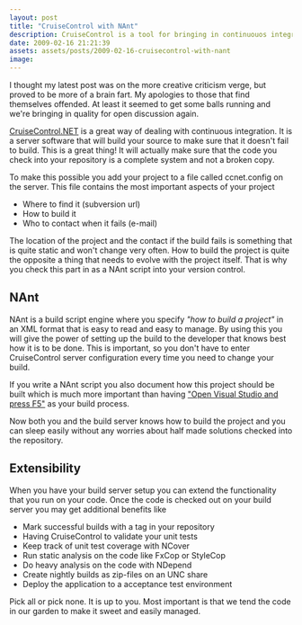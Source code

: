 ```yaml
---
layout: post
title: "CruiseControl with NAnt"
description: CruiseControl is a tool for bringing in continuouos integration. This tool is able to run your tests, but it is better to define your build process in a build script like NAnt, only because you need the documentation.
date: 2009-02-16 21:21:39
assets: assets/posts/2009-02-16-cruisecontrol-with-nant
image: 
---
```


I thought my latest post was on the more creative criticism verge, but proved to be more of a brain fart. My apologies to those that find themselves offended. At least it seemed to get some balls running and we're bringing in quality for open discussion again.

[CruiseControl.NET](http://confluence.public.thoughtworks.org/display/CCNET/Welcome+to+CruiseControl.NET) is a great way of dealing with continuous integration. It is a server software that will build your source to make sure that it doesn't fail to build. This is a great thing! It will actually make sure that the code you check into your repository is a complete system and not a broken copy.

To make this possible you add your project to a file called ccnet.config on the server. This file contains the most important aspects of your project

* Where to find it (subversion url)
* How to build it
* Who to contact when it fails (e-mail)

The location of the project and the contact if the build fails is something that is quite static and won't change very often. How to build the project is quite the opposite a thing that needs to evolve with the project itself. That is why you check this part in as a NAnt script into your version control.

## NAnt

NAnt is a build script engine where you specify *"how to build a project"* in an XML format that is easy to read and easy to manage. By using this you will give the power of setting up the build to the developer that knows best how it is to be done. This is important, so you don't have to enter CruiseControl server configuration every time you need to change your build.

If you write a NAnt script you also document how this project should be built which is much more important than having ["Open Visual Studio and press F5"](http://www.codinghorror.com/blog/archives/000988.html) as your build process.

Now both you and the build server knows how to build the project and you can sleep easily without any worries about half made solutions checked into the repository.

## Extensibility

When you have your build server setup you can extend the functionality that you run on your code. Once the code is checked out on your build server you may get additional benefits like

* Mark successful builds with a tag in your repository
* Having CruiseControl to validate your unit tests
* Keep track of unit test coverage with NCover
* Run static analysis on the code like FxCop or StyleCop
* Do heavy analysis on the code with NDepend
* Create nightly builds as zip-files on an UNC share
* Deploy the application to a acceptance test environment

Pick all or pick none. It is up to you. Most important is that we tend the code in our garden to make it sweet and easily managed.

